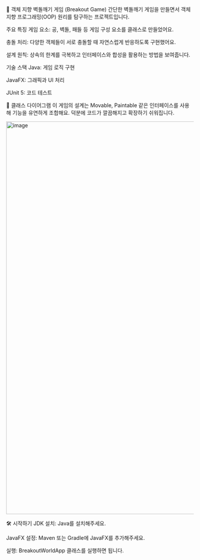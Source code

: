 🧱 객체 지향 벽돌깨기 게임 (Breakout Game)
간단한 벽돌깨기 게임을 만들면서 객체 지향 프로그래밍(OOP) 원리를 탐구하는 프로젝트입니다.

주요 특징
게임 요소: 공, 벽돌, 패들 등 게임 구성 요소를 클래스로 만들었어요.

충돌 처리: 다양한 객체들이 서로 충돌할 때 자연스럽게 반응하도록 구현했어요.

설계 원칙: 상속의 한계를 극복하고 인터페이스와 합성을 활용하는 방법을 보여줍니다.

기술 스택
Java: 게임 로직 구현

JavaFX: 그래픽과 UI 처리

JUnit 5: 코드 테스트

📐 클래스 다이어그램
이 게임의 설계는 Movable, Paintable 같은 인터페이스를 사용해 기능을 유연하게 조합해요. 덕분에 코드가 깔끔해지고 확장하기 쉬워집니다.

<img width="1450" height="1056" alt="image" src="https://github.com/user-attachments/assets/ca6777c6-d6fd-4e76-b47a-23f8f5db7498" />

🛠️ 시작하기
JDK 설치: Java를 설치해주세요.

JavaFX 설정: Maven 또는 Gradle에 JavaFX를 추가해주세요.

실행: BreakoutWorldApp 클래스를 실행하면 됩니다.
